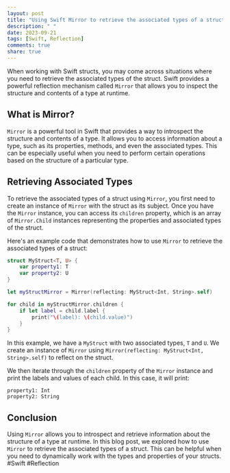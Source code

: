 ```yaml
---
layout: post
title: "Using Swift Mirror to retrieve the associated types of a struct"
description: " "
date: 2023-09-21
tags: [Swift, Reflection]
comments: true
share: true
---
```


When working with Swift structs, you may come across situations where you need to retrieve the associated types of the struct. Swift provides a powerful reflection mechanism called `Mirror` that allows you to inspect the structure and contents of a type at runtime.

## What is Mirror?

`Mirror` is a powerful tool in Swift that provides a way to introspect the structure and contents of a type. It allows you to access information about a type, such as its properties, methods, and even the associated types. This can be especially useful when you need to perform certain operations based on the structure of a particular type.

## Retrieving Associated Types

To retrieve the associated types of a struct using `Mirror`, you first need to create an instance of `Mirror` with the struct as its subject. Once you have the `Mirror` instance, you can access its `children` property, which is an array of `Mirror.Child` instances representing the properties and associated types of the struct.

Here's an example code that demonstrates how to use `Mirror` to retrieve the associated types of a struct:

```swift
struct MyStruct<T, U> {
    var property1: T
    var property2: U
}

let myStructMirror = Mirror(reflecting: MyStruct<Int, String>.self)

for child in myStructMirror.children {
    if let label = child.label {
        print("\(label): \(child.value)")
    }
}
```

In this example, we have a `MyStruct` with two associated types, `T` and `U`. We create an instance of `Mirror` using `Mirror(reflecting: MyStruct<Int, String>.self)` to reflect on the struct.

We then iterate through the `children` property of the `Mirror` instance and print the labels and values of each child. In this case, it will print:

```
property1: Int
property2: String
```

## Conclusion

Using `Mirror` allows you to introspect and retrieve information about the structure of a type at runtime. In this blog post, we explored how to use `Mirror` to retrieve the associated types of a struct. This can be helpful when you need to dynamically work with the types and properties of your structs. #Swift #Reflection